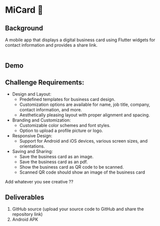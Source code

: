 # MiCard 📇

## Background
A mobile app that displays a digital business card using Flutter widgets for contact information and provides a share link. <br>
<br>
## Demo 

## Challenge Requirements: 
<ul>
<li> Design and Layout:
    <ul>
        <li>Predefined templates for business card design.</li>
        <li>Customization options are available for name, job title, company, contact information, and more.</li>
        <li>Aesthetically pleasing layout with proper alignment and spacing.</li>
        </ul>
      </li>
    <li>Branding and Customization:
        <ul>
        <li>Customizable color schemes and font styles.</li>
        <li>Option to upload a profile picture or logo.</li>
        </ul>
      </li>
    <li>Responsive Design:
        <ul>
        <li>Support for Android and iOS devices, various screen sizes, and orientations.</li>
        </ul>
      </li>
  <li>Saving and Sharing:
        <ul>
        <li>Save the business card as an image.</li>
        <li>Save the business card as an pdf.</li>
        <li>Show the business card as QR code to be scanned.</li>
        <li>Scanned QR code should show an image of the business card</li>
        </ul>
      </li>
    </ul>
      Add whatever you see creative ??
      <br>
      
   ## Deliverables 
  <ol type="1">
      	<li>GitHub source (upload your source code to GitHub and share the repository link)</li>
      	<li>Android APK </li>
      </ol>
</article> 
                </div>
